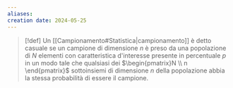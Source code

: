 ```yaml
---
aliases: 
creation date: 2024-05-25
---
```


>[!def]
>Un [[Campionamento#Statistica|campionamento]] è detto casuale se un campione di dimensione $n$ è preso da una popolazione di $N$ elementi con caratteristica d'interesse presente in percentuale $p$ in un modo tale che qualsiasi dei $\begin{pmatrix}N \\ n \end{pmatrix}$ sottoinsiemi di dimensione $n$ della popolazione abbia la stessa probabilità di essere il campione.

